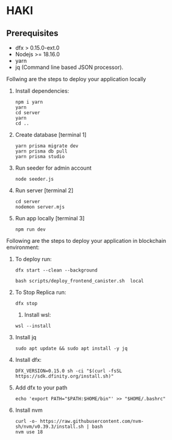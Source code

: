# HAKI 

## Prerequisites

- dfx > 0.15.0-ext.0
- Nodejs >= 18.16.0
- yarn
- jq (Command line based JSON processor).
    
Follwing are the steps to deploy your application locally

1. Install dependencies:

    `npm i yarn`
   <br>
    `yarn`
   <br>
    `cd server`
   <br>
   `yarn`
   <br>
   `cd ..`

2. Create database [terminal 1]

    `yarn prisma migrate dev`
    <br>
    `yarn prisma db pull`
    <br>
    `yarn prisma studio`

3. Run seeder for admin account

    `node seeder.js`

4. Run server [terminal 2]

    `cd server`
    <br>
    `nodemon server.mjs`
    
5. Run app locally [terminal 3]

    `npm run dev`

Following are the steps to deploy your application in blockchain environment:

1. To deploy run:
    
    `dfx start --clean --background`
    
    `bash scripts/deploy_frontend_canister.sh  local`

2. To Stop Replica run:
    
    `dfx stop`

   1. Install wsl:

    `wsl --install`

3. Install jq

    `sudo apt update && sudo apt install -y jq`
   
4. Install dfx:

   `DFX_VERSION=0.15.0 sh -ci "$(curl -fsSL https://sdk.dfinity.org/install.sh)"`

5. Add dfx to your path

   `echo 'export PATH="$PATH:$HOME/bin"' >> "$HOME/.bashrc"`

6. Install nvm

   ```curl -o- https://raw.githubusercontent.com/nvm-sh/nvm/v0.39.3/install.sh | bash```
   <br>
   `nvm use 18`

